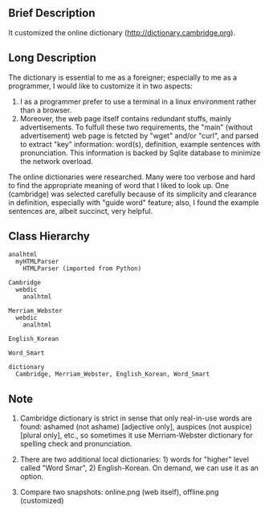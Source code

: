 Brief Description
-----------------
It customized the online dictionary (http://dictionary.cambridge.org).

Long Description
----------------
The dictionary is essential to me as a foreigner;
especially to me as a programmer, I would like to customize it in two aspects:
1) I as a programmer prefer to use a terminal in a linux environment rather than a browser.
2) Moreover, the web page itself contains redundant stuffs, mainly advertisements.
To fulfull these two requirements, the "main" (without advertisement) web page
is fetcted by "wget" and/or "curl", and parsed to extract "key" information: word(s),
definition, example sentences with pronunciation.
This information is backed by Sqlite database to minimize the network overload.

The online dictionaries were researched. Many were too verbose and hard to find the appropriate meaning of word that I liked to look up. One (cambridge) was selected carefully because of its simplicity and clearance in definition, especially with "guide word" feature; also, I found the example sentences are, albeit succinct, very helpful.

Class Hierarchy
---------------
    analhtml
      myHTMLParser
        HTMLParser (imported from Python)
        
    Cambridge
      webdic
        analhtml
        
    Merriam_Webster
      webdic
        analhtml
        
    English_Korean
    
    Word_Smart
    
    dictionary
      Cambridge, Merriam_Webster, English_Korean, Word_Smart

Note
----
1. Cambridge dictionary is strict in sense that only real-in-use words are found: ashamed (not ashame) [adjective only],
auspices (not auspice) [plural only], etc., so sometimes it use Merriam-Webster dictionary for spelling check and pronunciation.
2. There are two additional local dictionaries: 1) words for "higher" level called "Word Smar", 2) English-Korean. On demand, we can use it as an option.

3. Compare two snapshots: online.png (web itself), offline.png (customized)
